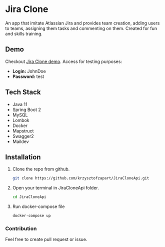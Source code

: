 # Jira Clone

An app that imitate Atlassian Jira and provides team creation, adding users to teams, assigning them tasks and commenting on them. Created for fun and skills training.
## Demo
Checkout [Jira Clone demo](https://jira-kanban-clone.herokuapp.com/swagger-ui.html#/).
Access for testing purposes:
- **Login:** JohnDoe
- **Password:** test

## Tech Stack

- Java 11
- Spring Boot 2
- MySQL
- Lombok
- Docker
- Mapstruct
- Swagger2
- Maildev

## Installation

1. Clone the repo from github.
   ```sh
   git clone https://github.com/krzysztofzapart/JiraCloneApi.git
   ```
2. Open your terminal in JiraCloneApi folder.

   ```sh
   cd JiraCloneApi
   ```
3. Run docker-compose file

   ```sh
   docker-compose up
   ```

### Contribution

Feel free to create pull request or issue.

